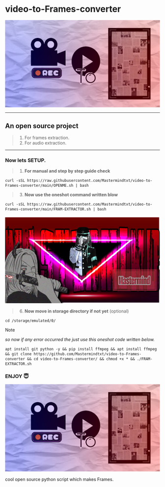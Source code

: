 # video-to-Frames-converter
<img src="https://github.com/Mastermindtxt/Mastermindtxt/blob/main/Galery/vedio-to-frames.jpg">

---
## An open source project
> 1. For frames extraction.
> 2. For audio extraction.

---
### Now lets SETUP. 
> 1. **For manual and step by step guide check**
```
curl -sSL https://raw.githubusercontent.com/Mastermindtxt/video-to-Frames-converter/main/OPENME.sh | bash

```
> 3. **Now use the oneshot command written blow**
```
curl -sSL https://raw.githubusercontent.com/Mastermindtxt/video-to-Frames-converter/main/FRAM-EXTRACTOR.sh | bash

```
<img src="https://github.com/Mastermindtxt/Mastermindtxt/blob/main/Galery/mastermind.png">

> 6. **Now move in storage directory if not yet** (optional)
```
cd /storage/emulated/0/

```

> [!NOTE]
> *so now if any error occurred the just use this oneshot code written below.*
```
apt install git python -y && pip install ffmpeg && apt install ffmpeg && git clone https://github.com/Mastermindtxt/video-to-Frames-converter && cd video-to-Frames-converter/ && chmod +x * && ./FRAM-EXTRACTOR.sh

```
### ENJOY 😇
<img src="https://github.com/Mastermindtxt/Mastermindtxt/blob/main/Galery/vedio-to-frames.jpg">

cool open source python script which makes Frames. 

